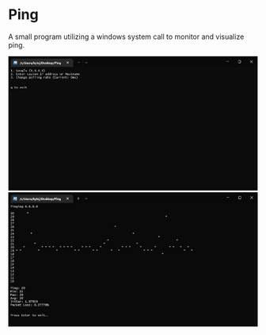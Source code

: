 # Ping

A small program utilizing a windows system call to monitor and visualize ping.

<img src="readmeImages/menu.png">
<img src="readmeImages/ping.gif">